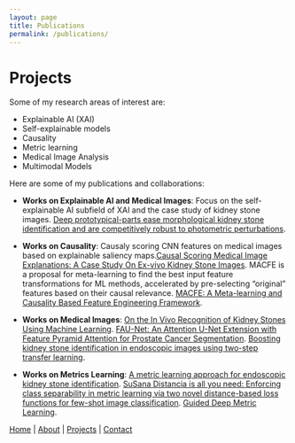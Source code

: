 ```yaml
---
layout: page
title: Publications
permalink: /publications/
---
```


# Projects
Some of my research areas of interest are:
- Explainable AI (XAI)
- Self-explainable models
- Causality 
- Metric learning
- Medical Image Analysis
- Multimodal Models

Here are some of my publications and collaborations:

- **Works on Explainable AI and Medical Images**: Focus on the self-explainable AI subfield of XAI and the case study of kidney stone images.
[Deep prototypical-parts ease morphological kidney stone identification and are competitively robust to photometric perturbations](https://openaccess.thecvf.com/content/CVPR2023W/LatinX/papers/Flores-Araiza_Deep_Prototypical-Parts_Ease_Morphological_Kidney_Stone_Identification_and_Are_Competitively_CVPRW_2023_paper.pdf).

- **Works on Causality**: 
Causaly scoring CNN features on medical images based on explainable saliency maps.[Causal Scoring Medical Image Explanations: A Case Study On Ex-vivo Kidney Stone Images](https://arxiv.org/pdf/2309.01921.pdf).
MACFE is a proposal for meta-learning to find the best input feature transformations for ML methods, accelerated by pre-selecting “original” features based on their causal relevance.
[MACFE: A Meta-learning and Causality Based Feature Engineering Framework](https://arxiv.org/pdf/2207.04010.pdf).

- **Works on Medical Images**:
[On the In Vivo Recognition of Kidney Stones Using Machine Learning](https://ieeexplore.ieee.org/stamp/stamp.jsp?arnumber=10384337).
[FAU-Net: An Attention U-Net Extension with Feature Pyramid Attention for Prostate Cancer Segmentation](https://arxiv.org/pdf/2309.01322.pdf).
[Boosting kidney stone identification in endoscopic images using two-step transfer learning](https://arxiv.org/pdf/2210.13654.pdf).

- **Works on Metrics Learning**:
[A metric learning approach for endoscopic kidney stone identification](https://arxiv.org/pdf/2307.07046.pdf).
[SuSana Distancia is all you need: Enforcing class separability in metric learning via two novel distance-based loss functions for few-shot image classification](https://arxiv.org/pdf/2305.09062v3.pdf).
[Guided Deep Metric Learning](https://openaccess.thecvf.com/content/CVPR2022W/LXCV/papers/Gonzalez-Zapata_Guided_Deep_Metric_Learning_CVPRW_2022_paper.pdf).

[Home](/) | [About](/about) | [Projects](/projects) | [Contact](/contact)
